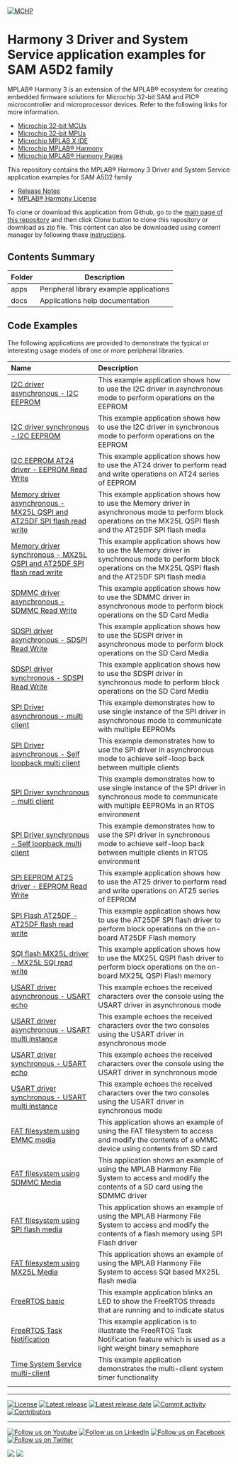 ﻿[![MCHP](https://www.microchip.com/ResourcePackages/Microchip/assets/dist/images/logo.png)](https://www.microchip.com)

# Harmony 3 Driver and System Service application examples for SAM A5D2 family

MPLAB® Harmony 3 is an extension of the MPLAB® ecosystem for creating embedded firmware solutions for Microchip 32-bit SAM and PIC® microcontroller and microprocessor devices.  Refer to the following links for more information.

- [Microchip 32-bit MCUs](https://www.microchip.com/design-centers/32-bit)
- [Microchip 32-bit MPUs](https://www.microchip.com/design-centers/32-bit-mpus)
- [Microchip MPLAB X IDE](https://www.microchip.com/mplab/mplab-x-ide)
- [Microchip MPLAB® Harmony](https://www.microchip.com/mplab/mplab-harmony)
- [Microchip MPLAB® Harmony Pages](https://microchip-mplab-harmony.github.io/)

This repository contains the MPLAB® Harmony 3 Driver and System Service application examples for SAM A5D2 family

- [Release Notes](release_notes.md)
- [MPLAB® Harmony License](mplab_harmony_license.md)

To clone or download this application from Github, go to the [main page of this repository](https://github.com/Microchip-MPLAB-Harmony/core_apps_sam_a5d2) and then click Clone button to clone this repository or download as zip file.
This content can also be downloaded using content manager by following these [instructions](https://github.com/Microchip-MPLAB-Harmony/contentmanager/wiki).

## Contents Summary

| Folder     | Description                             |
| ---        | ---                                     |
| apps       | Peripheral library example applications |
| docs       | Applications help documentation         |

## Code Examples

The following applications are provided to demonstrate the typical or interesting usage models of one or more peripheral libraries.

| Name | Description|
|:---------|:-----------|
| [I2C driver asynchronous - I2C EEPROM](apps/driver/i2c/async/i2c_eeprom/readme.md) | This example application shows how to use the I2C driver in asynchronous mode to perform operations on the EEPROM |
| [I2C driver synchronous - I2C EEPROM](apps/driver/i2c/sync/i2c_eeprom/readme.md) | This example application shows how to use the I2C driver in synchronous mode to perform operations on the EEPROM |
| [I2C EEPROM AT24 driver - EEPROM Read Write](apps/driver/i2c_eeprom/at24/at24_eeprom_read_write/readme.md) | This example application shows how to use the AT24 driver to perform read and write operations on AT24 series of EEPROM |
| [Memory driver asynchronous -  MX25L QSPI and AT25DF SPI flash read write](apps/driver/memory/async/mx25l_at25df_read_write/readme.md) | This example application shows how to use the Memory driver in asynchronous mode to perform block operations on the MX25L QSPI flash and the AT25DF SPI flash media |
| [Memory driver synchronous -  MX25L QSPI and AT25DF SPI flash read write](apps/driver/memory/sync/mx25l_at25df_read_write/readme.md) | This example application shows how to use the Memory driver in synchronous mode to perform block operations on the MX25L QSPI flash and the AT25DF SPI flash media |
| [SDMMC driver asynchronous - SDMMC Read Write](apps/driver/sdmmc/async/sdmmc_read_write/readme.md) | This example application shows how to use the SDMMC driver in asynchronous mode to perform block operations on the SD Card Media |
| [SDSPI driver asynchronous - SDSPI Read Write](apps/driver/sdspi/async/sdspi_read_write/readme.md) | This example application shows how to use the SDSPI driver in asynchronous mode to perform block operations on the SD Card Media |
| [SDSPI driver synchronous - SDSPI Read Write](apps/driver/sdspi/sync/sdspi_read_write/readme.md) | This example application shows how to use the SDSPI driver in synchronous mode to perform block operations on the SD Card Media |
| [SPI Driver asynchronous - multi client](apps/driver/spi/async/spi_multi_slave/readme.md) | This example demonstrates how to use single instance of the SPI driver in asynchronous mode to communicate with multiple EEPROMs |
| [SPI Driver asynchronous - Self loopback multi client](apps/driver/spi/async/spi_self_loopback_multi_client/readme.md) | This example demonstrates how to use the SPI driver in asynchronous mode to achieve self-loop back between multiple clients |
| [SPI Driver synchronous - multi client](apps/driver/spi/sync/spi_multi_slave/readme.md) | This example demonstrates how to use single instance of the SPI driver in synchronous mode to communicate with multiple EEPROMs in an RTOS environment |
| [SPI Driver synchronous - Self loopback multi client](apps/driver/spi/sync/spi_self_loopback_multi_client/readme.md) | This example demonstrates how to use the SPI driver in synchronous mode to achieve self-loop back between multiple clients in RTOS environment |
| [SPI EEPROM AT25 driver - EEPROM Read Write](apps/driver/spi_eeprom/at25/at25_eeprom_read_write/readme.md) | This example application shows how to use the AT25 driver to perform read and write operations on AT25 series of EEPROM |
| [SPI Flash AT25DF - AT25DF flash read write](apps/driver/spi_flash/at25df/at25df_flash_read_write/readme.md) | This example application shows how to use the AT25DF SPI flash driver to perform block operations on the on-board AT25DF Flash memory |
| [SQI flash MX25L driver - MX25L SQI read write](apps/driver/sqi_flash/mx25l/mx25l_flash_read_write/readme.md) | This example application shows how to use the MX25L QSPI flash driver to perform block operations on the on-board MX25L QSPI Flash memory |
| [USART driver asynchronous - USART echo](apps/driver/usart/async/usart_echo/readme.md) | This example echoes the received characters over the console using the USART driver in asynchronous mode |
| [USART driver asynchronous - USART multi instance](apps/driver/usart/async/usart_multi_instance/readme.md) | This example echoes the received characters over the two consoles using the USART driver in asynchronous mode |
| [USART driver synchronous - USART echo](apps/driver/usart/sync/usart_echo/readme.md) | This example echoes the received characters over the console using the USART driver in synchronous mode |
| [USART driver synchronous - USART multi instance](apps/driver/usart/sync/usart_multi_instance/readme.md) | This example echoes the received characters over the two consoles using the USART driver in synchronous mode |
| [FAT filesystem using EMMC media](apps/fs/emmc_sdmmc_fat_multi_disk/readme.md) | This application shows an example of using the FAT filesystem to access and modify the contents of a eMMC device using contents from SD card |
| [FAT filesystem using SDMMC Media](apps/fs/sdmmc_fat/readme.md) | This application shows an example of using the MPLAB Harmony File System to access and modify the contents of a SD card using the SDMMC driver |
| [FAT filesystem using SPI flash media](apps/fs/spi_flash_fat/readme.md) | This application shows an example of using the MPLAB Harmony File System to access and modify the contents of a flash memory using SPI Flash driver |
| [FAT filesystem using MX25L Media](apps/fs/sqi_flash_fat/readme.md) | This application shows an example of using the MPLAB Harmony File System to access SQI based MX25L flash media |
| [FreeRTOS basic](apps/rtos/freertos/basic_freertos/readme.md) | This example application blinks an LED to show the FreeRTOS threads that are running and to indicate status |
| [FreeRTOS Task Notification](apps/rtos/freertos/task_notification_freertos/readme.md) | This example application is to illustrate the FreeRTOS Task Notification feature which is used as a light weight binary semaphore |
| [Time System Service multi-client](apps/system/time/sys_time_multiclient/readme.md) | This example application demonstrates the multi-client system timer functionality |
|||

____

[![License](https://img.shields.io/badge/license-Harmony%20license-orange.svg)](https://github.com/Microchip-MPLAB-Harmony/core_apps_sam_a5d2/blob/master/mplab_harmony_license.md)
[![Latest release](https://img.shields.io/github/release/Microchip-MPLAB-Harmony/core_apps_sam_a5d2.svg)](https://github.com/Microchip-MPLAB-Harmony/core_apps_sam_a5d2/releases/latest)
[![Latest release date](https://img.shields.io/github/release-date/Microchip-MPLAB-Harmony/core_apps_sam_a5d2.svg)](https://github.com/Microchip-MPLAB-Harmony/core_apps_sam_a5d2/releases/latest)
[![Commit activity](https://img.shields.io/github/commit-activity/y/Microchip-MPLAB-Harmony/core_apps_sam_a5d2.svg)](https://github.com/Microchip-MPLAB-Harmony/core_apps_sam_a5d2/graphs/commit-activity)
[![Contributors](https://img.shields.io/github/contributors-anon/Microchip-MPLAB-Harmony/core_apps_sam_a5d2.svg)]()

____

[![Follow us on Youtube](https://img.shields.io/badge/Youtube-Follow%20us%20on%20Youtube-red.svg)](https://www.youtube.com/user/MicrochipTechnology)
[![Follow us on LinkedIn](https://img.shields.io/badge/LinkedIn-Follow%20us%20on%20LinkedIn-blue.svg)](https://www.linkedin.com/company/microchip-technology)
[![Follow us on Facebook](https://img.shields.io/badge/Facebook-Follow%20us%20on%20Facebook-blue.svg)](https://www.facebook.com/microchiptechnology/)
[![Follow us on Twitter](https://img.shields.io/twitter/follow/MicrochipTech.svg?style=social)](https://twitter.com/MicrochipTech)

[![](https://img.shields.io/github/stars/Microchip-MPLAB-Harmony/core_apps_sam_a5d2.svg?style=social)]()
[![](https://img.shields.io/github/watchers/Microchip-MPLAB-Harmony/core_apps_sam_a5d2.svg?style=social)]()
